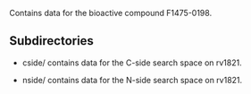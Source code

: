 Contains data for the bioactive compound F1475-0198.

## Subdirectories

- cside/ contains data for the C-side search space on rv1821.

- nside/ contains data for the N-side search space on rv1821.

